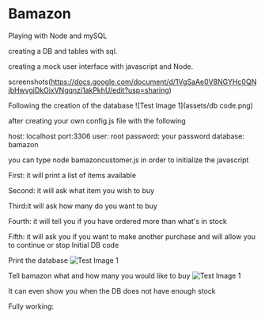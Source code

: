 # Bamazon
Playing with Node and mySQL

creating a DB and tables with sql.

creating a mock user interface with javascript and Node.

screenshots(https://docs.google.com/document/d/1VgSaAe0V8NGYHc0QNjbHwvgjDkOixVNgqnzi1akPkhU/edit?usp=sharing)

Following the creation of the database
![Test Image 1](assets/db code.png)

after creating your own config.js file with the following

host: localhost
port:3306
user: root 
password: your password 
database: bamazon

you can type node bamazoncustomer.js in order to initialize the javascript

First: it will print a list of items available

Second: it will ask what item you wish to buy

Third:it will ask how many do you want to buy

Fourth: it will tell you if you have ordered more than what's in stock

Fifth: it will ask you if you want to make another purchase and will allow you to continue or stop
Initial DB code


Print the database
![Test Image 1](assets/db.png)



Tell bamazon what and how many you would like to buy 
![Test Image 1](assets/)


It can even show you when the DB does not have enough stock 





Fully working:




